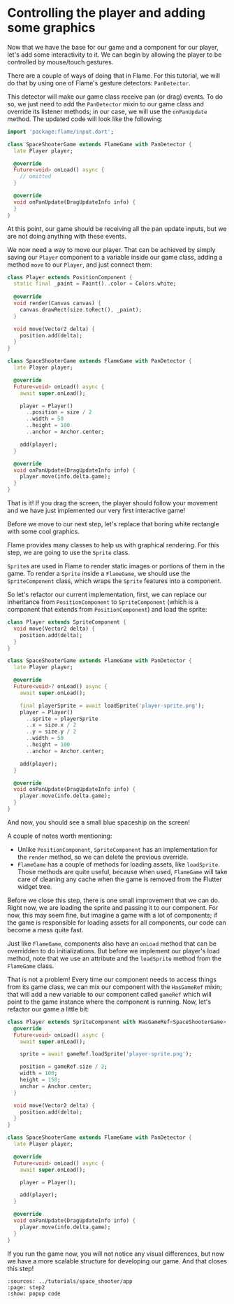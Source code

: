 # Controlling the player and adding some graphics

Now that we have the base for our game and a component for our player, let's add some interactivity
to it. We can begin by allowing the player to be controlled by mouse/touch gestures.

There are a couple of ways of doing that in Flame. For this tutorial, we will do that by using one
of Flame's gesture detectors: `PanDetector`.

This detector will make our game class receive pan (or drag) events. To do so, we just need to add
the `PanDetector` mixin to our game class and override its listener methods; in our case, we will
use the `onPanUpdate` method. The updated code will look like the following:

```dart
import 'package:flame/input.dart';

class SpaceShooterGame extends FlameGame with PanDetector {
  late Player player;

  @override
  Future<void> onLoad() async {
    // omitted
  }

  @override
  void onPanUpdate(DragUpdateInfo info) {
  }
}

```

At this point, our game should be receiving all the pan update inputs, but we are not doing anything
with these events.

We now need a way to move our player. That can be achieved by simply saving our `Player` component
to a variable inside our game class, adding a method `move` to our `Player`, and just connect
them:

```dart
class Player extends PositionComponent { 
  static final _paint = Paint()..color = Colors.white;
  
  @override
  void render(Canvas canvas) {
    canvas.drawRect(size.toRect(), _paint);
  }

  void move(Vector2 delta) {
    position.add(delta);
  }
}

class SpaceShooterGame extends FlameGame with PanDetector {
  late Player player;

  @override
  Future<void> onLoad() async {
    await super.onLoad();

    player = Player()
      ..position = size / 2
      ..width = 50
      ..height = 100
      ..anchor = Anchor.center;

    add(player);
  }

  @override
  void onPanUpdate(DragUpdateInfo info) {
    player.move(info.delta.game);
  }
}
```

That is it! If you drag the screen, the player should follow your movement and we have just
implemented our very first interactive game!

Before we move to our next step, let's replace that boring white rectangle with some cool graphics.

Flame provides many classes to help us with graphical rendering. For this step, we are going to use
the `Sprite` class.

`Sprite`s are used in Flame to render static images or portions of them in the game. To render a
`Sprite` inside a `FlameGame`, we should use the `SpriteComponent` class, which wraps the `Sprite`
features into a component.

So let's refactor our current implementation, first, we can replace our inheritance from
`PositionComponent` to `SpriteComponent` (which is a component that extends from
`PositionComponent`) and load the sprite:

```dart
class Player extends SpriteComponent {
  void move(Vector2 delta) {
    position.add(delta);
  }
}

class SpaceShooterGame extends FlameGame with PanDetector {
  late Player player;

  @override
  Future<void>? onLoad() async {
    await super.onLoad();

    final playerSprite = await loadSprite('player-sprite.png');
    player = Player()
      ..sprite = playerSprite
      ..x = size.x / 2
      ..y = size.y / 2
      ..width = 50
      ..height = 100
      ..anchor = Anchor.center;

    add(player);
  }

  @override
  void onPanUpdate(DragUpdateInfo info) {
    player.move(info.delta.game);
  }
}
```

And now, you should see a small blue spaceship on the screen!

A couple of notes worth mentioning:

- Unlike `PositionComponent`, `SpriteComponent` has an implementation for the `render` method, so we
can delete the previous override.
- `FlameGame` has a couple of methods for loading assets, like `loadSprite`. Those methods are
quite useful, because when used, `FlameGame` will take care of cleaning any cache when the game is
removed from the Flutter widget tree.

Before we close this step, there is one small improvement that we can do. Right now, we are loading
the sprite and passing it to our component. For now, this may seem fine, but imagine a game with
a lot of components; if the game is responsible for loading assets for all components, our code can
become a mess quite fast.

Just like `FlameGame`, components also have an `onLoad` method that can be overridden to do
initializations. But before we implement our player's load method, note that we use an attribute and
the `loadSprite` method from the `FlameGame` class.

That is not a problem! Every time our component needs to access things from its game class, we can
mix our component with the `HasGameRef` mixin; that will add a new variable to our component called
`gameRef` which will point to the game instance where the component is running. Now, let's refactor
our game a little bit:

```dart
class Player extends SpriteComponent with HasGameRef<SpaceShooterGame> {
  @override
  Future<void> onLoad() async {
    await super.onLoad();

    sprite = await gameRef.loadSprite('player-sprite.png');

    position = gameRef.size / 2;
    width = 100;
    height = 150;
    anchor = Anchor.center;
  }

  void move(Vector2 delta) {
    position.add(delta);
  }
}

class SpaceShooterGame extends FlameGame with PanDetector {
  late Player player;

  @override
  Future<void> onLoad() async {
    await super.onLoad();

    player = Player();

    add(player);
  }

  @override
  void onPanUpdate(DragUpdateInfo info) {
    player.move(info.delta.game);
  }
}
```

If you run the game now, you will not notice any visual differences, but now we have a more scalable
structure for developing our game. And that closes this step!

```{flutter-app}
:sources: ../tutorials/space_shooter/app
:page: step2
:show: popup code
```
